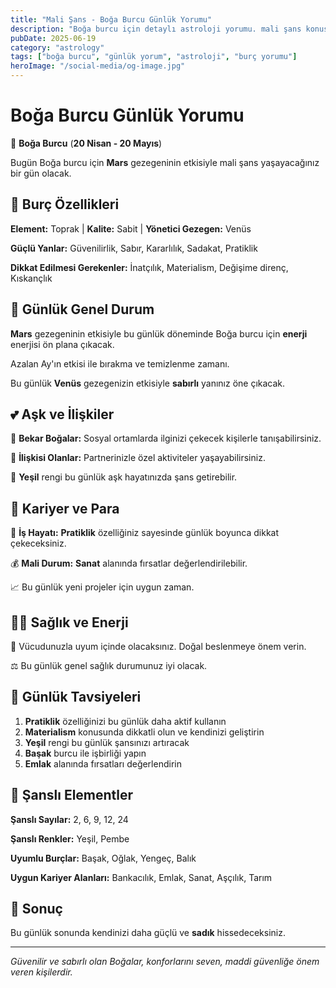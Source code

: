 ```yaml
---
title: "Mali Şans - Boğa Burcu Günlük Yorumu"
description: "Boğa burcu için detaylı astroloji yorumu. mali şans konusunda rehberlik."
pubDate: 2025-06-19
category: "astrology"
tags: ["boğa burcu", "günlük yorum", "astroloji", "burç yorumu"]
heroImage: "/social-media/og-image.jpg"
---
```


# Boğa Burcu Günlük Yorumu

🐂 **Boğa Burcu** (**20 Nisan - 20 Mayıs**)

Bugün Boğa burcu için **Mars** gezegeninin etkisiyle mali şans yaşayacağınız bir gün olacak.

## 🌟 Burç Özellikleri

**Element:** Toprak | **Kalite:** Sabit | **Yönetici Gezegen:** Venüs

**Güçlü Yanlar:** Güvenilirlik, Sabır, Kararlılık, Sadakat, Pratiklik

**Dikkat Edilmesi Gerekenler:** İnatçılık, Materialism, Değişime direnç, Kıskançlık

## 💫 Günlük Genel Durum

**Mars** gezegeninin etkisiyle bu günlük döneminde Boğa burcu için **enerji** enerjisi ön plana çıkacak.

Azalan Ay'ın etkisi ile bırakma ve temizlenme zamanı.

Bu günlük **Venüs** gezegenizin etkisiyle **sabırlı** yanınız öne çıkacak.

## 💕 Aşk ve İlişkiler

💖 **Bekar Boğalar:** Sosyal ortamlarda ilginizi çekecek kişilerle tanışabilirsiniz.

💑 **İlişkisi Olanlar:** Partnerinizle özel aktiviteler yaşayabilirsiniz.

🌹 **Yeşil** rengi bu günlük aşk hayatınızda şans getirebilir.

## 💼 Kariyer ve Para

🚀 **İş Hayatı:** **Pratiklik** özelliğiniz sayesinde günlük boyunca dikkat çekeceksiniz.

💰 **Mali Durum:** **Sanat** alanında fırsatlar değerlendirilebilir.

📈 Bu günlük yeni projeler için uygun zaman.

## 🏃‍♀️ Sağlık ve Enerji

🌱 Vücudunuzla uyum içinde olacaksınız. Doğal beslenmeye önem verin.

⚖️ Bu günlük genel sağlık durumunuz iyi olacak.

## 🎯 Günlük Tavsiyeleri

1. **Pratiklik** özelliğinizi bu günlük daha aktif kullanın
2. **Materialism** konusunda dikkatli olun ve kendinizi geliştirin
3. **Yeşil** rengi bu günlük şansınızı artıracak
4. **Başak** burcu ile işbirliği yapın
5. **Emlak** alanında fırsatları değerlendirin

## 🔮 Şanslı Elementler

**Şanslı Sayılar:** 2, 6, 9, 12, 24

**Şanslı Renkler:** Yeşil, Pembe

**Uyumlu Burçlar:** Başak, Oğlak, Yengeç, Balık

**Uygun Kariyer Alanları:** Bankacılık, Emlak, Sanat, Aşçılık, Tarım

## 💫 Sonuç

Bu günlük sonunda kendinizi daha güçlü ve **sadık** hissedeceksiniz.

---

*Güvenilir ve sabırlı olan Boğalar, konforlarını seven, maddi güvenliğe önem veren kişilerdir.*

